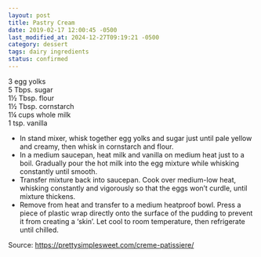 ```yaml
---
layout: post
title: Pastry Cream
date: 2019-02-17 12:00:45 -0500
last_modified_at: 2024-12-27T09:19:21 -0500
category: dessert
tags: dairy ingredients
status: confirmed
---
```

3 egg yolks  
5 Tbps. sugar  
1½ Tbsp. flour  
1½ Tbsp. cornstarch  
1¼ cups whole milk  
1 tsp. vanilla  

* In stand mixer, whisk together egg yolks and sugar just until pale yellow and creamy, then whisk in cornstarch and flour.
* In a medium saucepan, heat milk and vanilla on medium heat just to a boil. Gradually pour the hot milk into the egg mixture while whisking constantly until smooth.
* Transfer mixture back into saucepan. Cook over medium-low heat, whisking constantly and vigorously so that the eggs won’t curdle, until mixture thickens.
* Remove from heat and transfer to a medium heatproof bowl. Press a piece of plastic wrap directly onto the surface of the pudding to prevent it from creating a ‘skin’. Let cool to room temperature, then refrigerate until chilled.

Source: <https://prettysimplesweet.com/creme-patissiere/>
